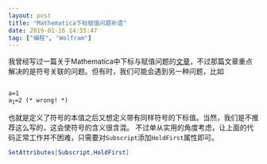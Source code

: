 ```yaml
---
layout: post
title: "Mathematica下标赋值问题补遗"
date: 2019-01-16 14:55:47
tag: ["编程", "Wolfram"]
---
```


我曾经写过一篇关于Mathematica中下标与赋值问题的[文章](https://miroox.github.io/2018/08/SubscriptAndDerivateInMma/)，不过那篇文章重点解决的是符号关联的问题。但有时，我们可能会遇到另一种问题，比如

<pre><code>
a=1
a<sub>1</sub>=2 (* wrong! *)
</code></pre>

<!--more-->

也就是定义了符号的本值之后又想定义带有同样符号的下标值。当然，我们是不推荐这么写的，这会使符号的含义很含混。
不过单从实用的角度考虑，让上面的代码正常工作并不困难，只需要对`Subscript`添加`HoldFirst`属性即可。

```mathematica
SetAttributes[Subscript,HoldFirst]
```
